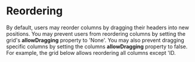 Reordering
==========

By default, users may reorder columns by dragging their headers into new positions. You may prevent users from reordering columns by setting the grid's **allowDragging** property to 'None'. You may also prevent dragging specific columns by setting the columns **allowDragging** property to false. For example, the grid below allows reordering all columns except 'ID.
